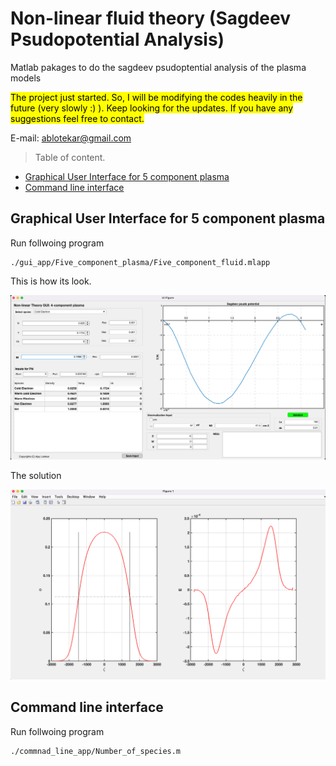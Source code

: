 # Non-linear fluid theory (Sagdeev Psudopotential Analysis)

Matlab pakages to do the sagdeev psudoptential analysis of the plasma models


<mark> The project just started. So, I will be modifying the codes heavily in the future (very slowly :) ). Keep looking for the updates. If you have any suggestions feel free to contact. 
</mark>

E-mail: [ablotekar@gmail.com](mailto:ablotekar@gmail.com)

> Table of content.  
* [Graphical User Interface for 5 component plasma](gui_app)
* [Command line interface](command_line_app)

## Graphical User Interface for 5 component plasma

Run follwoing program 

```
./gui_app/Five_component_plasma/Five_component_fluid.mlapp
```

This is how its look.


![alt text](./gui_app/gui.png)

The solution 

![alt text](./gui_app/gui_sol.png)

## Command line interface

Run follwoing program

```
./commnad_line_app/Number_of_species.m
```
